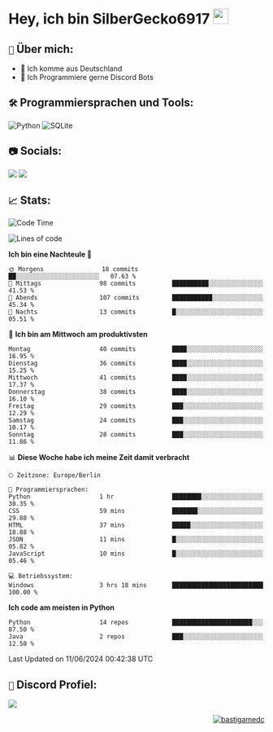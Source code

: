 # Hey, ich bin SilberGecko6917 <img src="https://raw.githubusercontent.com/MartinHeinz/MartinHeinz/master/wave.gif" width="30px">

## `📌` Über mich:
- 📍 Ich komme aus Deutschland
- 📝 Ich Programmiere gerne Discord Bots

## `🛠️` Programmiersprachen und Tools:
![Python](https://img.shields.io/badge/python-3670A0?style=for-the-badge&logo=python&logoColor=ffdd54)
![SQLite](https://img.shields.io/badge/sqlite-%2307405e.svg?style=for-the-badge&logo=sqlite&logoColor=white)


## `📷` Socials:  
[![](https://img.shields.io/youtube/channel/subscribers/UCf83BJ6BdAFoU1zViGFuWlg?style=for-the-badge&logo=youtube&label=YouTube&color=red)](https://youtube.com/@gecko_tv) [![](https://img.shields.io/twitch/status/silbergecko_tv?style=for-the-badge&logo=twitch&logoColor=white&color=purple)](https://twitch.tv/silbergecko_tv)


## `📈` Stats:
<!--START_SECTION:waka-->
![Code Time](http://img.shields.io/badge/Code%20Time-20%20hrs%2030%20mins-blue)

![Lines of code](https://img.shields.io/badge/Seit%20Hallo%20Welt%20habe%20ich%20geschrieben-25.0%20thousand%20Codezeilen-blue)

**Ich bin eine Nachteule 🦉** 

```text
🌞 Morgens                18 commits          ██░░░░░░░░░░░░░░░░░░░░░░░   07.63 % 
🌆 Mittags                98 commits          ██████████░░░░░░░░░░░░░░░   41.53 % 
🌃 Abends                 107 commits         ███████████░░░░░░░░░░░░░░   45.34 % 
🌙 Nachts                 13 commits          █░░░░░░░░░░░░░░░░░░░░░░░░   05.51 % 
```
📅 **Ich bin am Mittwoch am produktivsten** 

```text
Montag                   40 commits          ████░░░░░░░░░░░░░░░░░░░░░   16.95 % 
Dienstag                 36 commits          ████░░░░░░░░░░░░░░░░░░░░░   15.25 % 
Mittwoch                 41 commits          ████░░░░░░░░░░░░░░░░░░░░░   17.37 % 
Donnerstag               38 commits          ████░░░░░░░░░░░░░░░░░░░░░   16.10 % 
Freitag                  29 commits          ███░░░░░░░░░░░░░░░░░░░░░░   12.29 % 
Samstag                  24 commits          ███░░░░░░░░░░░░░░░░░░░░░░   10.17 % 
Sonntag                  28 commits          ███░░░░░░░░░░░░░░░░░░░░░░   11.86 % 
```


📊 **Diese Woche habe ich meine Zeit damit verbracht** 

```text
🕑︎ Zeitzone: Europe/Berlin

💬 Programmiersprachen: 
Python                   1 hr                ████████░░░░░░░░░░░░░░░░░   30.35 % 
CSS                      59 mins             ███████░░░░░░░░░░░░░░░░░░   29.88 % 
HTML                     37 mins             █████░░░░░░░░░░░░░░░░░░░░   18.88 % 
JSON                     11 mins             █░░░░░░░░░░░░░░░░░░░░░░░░   05.82 % 
JavaScript               10 mins             █░░░░░░░░░░░░░░░░░░░░░░░░   05.46 % 

💻 Betriebssystem: 
Windows                  3 hrs 18 mins       █████████████████████████   100.00 % 
```

**Ich code am meisten in Python** 

```text
Python                   14 repos            ██████████████████████░░░   87.50 % 
Java                     2 repos             ███░░░░░░░░░░░░░░░░░░░░░░   12.50 % 
```




 Last Updated on 11/06/2024 00:42:38 UTC
<!--END_SECTION:waka-->

## `🔎` Discord Profiel:
<a href="https://discord.com/users/753974250968186901"><img src="https://lanyard.cnrad.dev/api/753974250968186901"><p/>

<p align="right">
  <img align="center" src="https://komarev.com/ghpvc/?username=SilberGecko6917&label=Profile%20views&color=0e75b6&style=flat" alt="bastigamedc"/>
</p>
